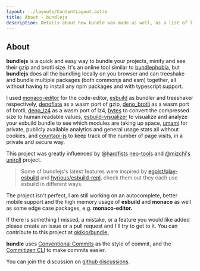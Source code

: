 ```yaml
---
layout: ../layouts/ContentLayout.astro
title: About - bundlejs
description: Details about how bundle was made as well, as a list of links, sources, and tools used to make bundlejs.
---
```

## About

**bundlejs** is a quick and easy way to bundle your projects, minify and see their gzip and brotli size. It's an online tool similar to [bundlephobia](https://bundlephobia.com), but **bundlejs** does all the bundling locally on you browser and can treeshake and bundle multiple packages (both commonjs and esm) together, all without having to install any npm packages and with typescript support.  
  

I used [monaco-editor](https://github.com/microsoft/monaco-editor) for the code-editor, [esbuild](https://github.com/evanw/esbuild) as bundler and treeshaker respectively, [denoflate](https://github.com/hazae41/denoflate) as a wasm port of gzip, [deno\_brotli](https://github.com/denosaurs/deno_brotli) as a wasm port of brotli, [deno\_lz4](https://github.com/denosaurs/deno_lz4) as a wasm port of lz4, [bytes](https://github.com/visionmedia/bytes.js) to convert the compressed size to human readable values, [esbuild-visualizer](https://github.com/btd/esbuild-visualizer) to visualize and analyze your esbuild bundle to see which modules are taking up space, [umami](https://github.com/mikecao/umami) for private, publicly available analytics and general usage stats all without cookies, and [countapi-js](https://github.com/mlomb/countapi-js) to keep track of the number of page visits, in a private and secure way.  
  
This project was greatly influenced by [@hardfists](https://github.com/hardfist) [neo-tools](https://github.com/hardfist/neo-tools) and [@mizchi's](https://github.com/mizchi) [uniroll](https://github.com/mizchi/uniroll) project.  
  

> Some of bundlejs's latest features were inspired by [egoist/play-esbuild](https://github.com/egoist/play-esbuild) and [hyrious/esbuild-repl](https://github.com/hyrious/esbuild-repl), check them out they each use esbuild in different ways.

The project isn't perfect, I am still working on an autocomplete, better mobile support and the high memory usage of **esbuild** and **monaco** as well as some edge case packages, e.g. **monaco-editor.**  
  
If there is something I missed, a mistake, or a feature you would like added please create an issue or a pull request and I'll try to get to it. You can contribute to this project at [okikio/bundle.](https://github.com/okikio/bundle)  
  
**bundle** uses [Conventional Commits](https://www.conventionalcommits.org/en/v1.0.0/) as the style of commit, and the [Commitizen CLI](http://commitizen.github.io/cz-cli/) to make commits easier.  
  
You can join the discussion on [github discussions](https://github.com/okikio/bundle/discussions).